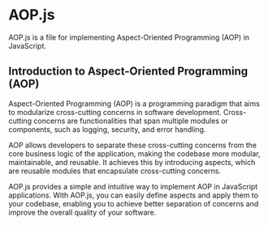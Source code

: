 # AOP.js

AOP.js is a file for implementing Aspect-Oriented Programming (AOP) in JavaScript.

## Introduction to Aspect-Oriented Programming (AOP)

Aspect-Oriented Programming (AOP) is a programming paradigm that aims to modularize cross-cutting concerns in software development. Cross-cutting concerns are functionalities that span multiple modules or components, such as logging, security, and error handling.

AOP allows developers to separate these cross-cutting concerns from the core business logic of the application, making the codebase more modular, maintainable, and reusable. It achieves this by introducing aspects, which are reusable modules that encapsulate cross-cutting concerns.

AOP.js provides a simple and intuitive way to implement AOP in JavaScript applications. With AOP.js, you can easily define aspects and apply them to your codebase, enabling you to achieve better separation of concerns and improve the overall quality of your software.
